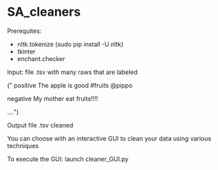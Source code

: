 # SA_cleaners

Prerequites:
- nltk.tokenize (sudo pip install -U nltk)
- tkinter
- enchant.checker


Input: file .tsv with many raws that are labeled 

(" positive The apple is good #fruits @pippo

   negative My mother eat fruits!!!! 
   
   ....")
   
Output file .tsv cleaned

You can choose with an interactive GUI to clean your data using various techniques

To execute the GUI: launch cleaner_GUI.py
